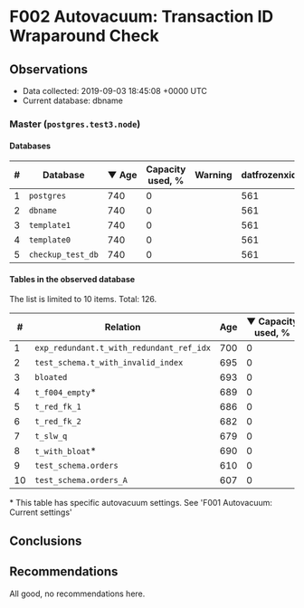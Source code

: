 # F002 Autovacuum: Transaction ID Wraparound Check #

## Observations ##
- Data collected: 2019-09-03 18:45:08 +0000 UTC
- Current database: dbname




### Master (`postgres.test3.node`) ###


#### Databases ####


| \# | Database | &#9660;&nbsp;Age | Capacity used, % | Warning | datfrozenxid |
|--|--------|-----|------------------|---------|--------------|
| 1 |`postgres`|740 |0 |  |561 |
| 2 |`dbname`|740 |0 |  |561 |
| 3 |`template1`|740 |0 |  |561 |
| 4 |`template0`|740 |0 |  |561 |
| 5 |`checkup_test_db`|740 |0 |  |561 |


#### Tables in the observed database ####
The list is limited to 10 items. Total: 126.

| \# | Relation | Age | &#9660;&nbsp;Capacity used, % | Warning |rel_relfrozenxid | toast_relfrozenxid |
|---|-------|-----|------------------|---------|-----------------|--------------------|
| 1 |`exp_redundant.t_with_redundant_ref_idx` |700 |0 |  |601 |0 |
| 2 |`test_schema.t_with_invalid_index` |695 |0 |  |606 |0 |
| 3 |`bloated` |693 |0 |  |608 |0 |
| 4 |`t_f004_empty`\* |689 |0 |  |612 |0 |
| 5 |`t_red_fk_1` |686 |0 |  |615 |0 |
| 6 |`t_red_fk_2` |682 |0 |  |619 |0 |
| 7 |`t_slw_q` |679 |0 |  |622 |0 |
| 8 |`t_with_bloat`\* |690 |0 |  |611 |0 |
| 9 |`test_schema.orders` |610 |0 |  |691 |0 |
| 10 |`test_schema.orders_A` |607 |0 |  |694 |0 |


\* This table has specific autovacuum settings. See 'F001 Autovacuum: Current settings'


## Conclusions ##
 


## Recommendations ##
  All good, no recommendations here.
 

